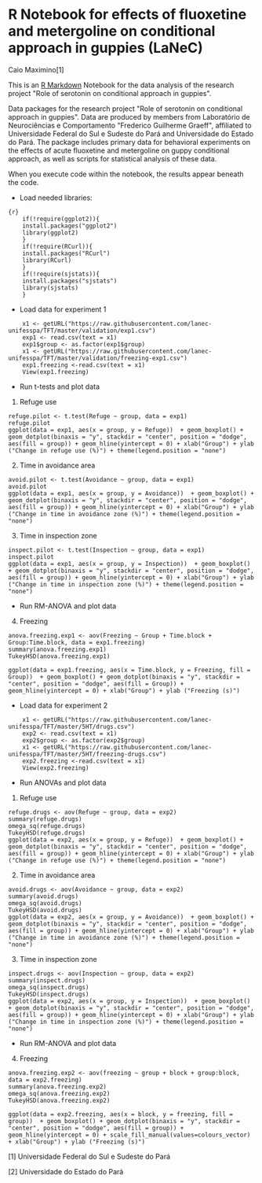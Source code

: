 R Notebook for effects of fluoxetine and metergoline on conditional approach in guppies (LaNeC)
================
Caio Maximino[1]

This is an [R Markdown](http://rmarkdown.rstudio.com) Notebook for the data analysis of the research project "Role of serotonin on conditional approach in guppies".

Data packages for the research project "Role of serotonin on conditional approach in guppies". Data are produced by members from Laboratório de Neurociências e Comportamento "Frederico Guilherme Graeff", affiliated to Universidade Federal do Sul e Sudeste do Pará and Universidade do Estado do Pará. The package includes primary data for behavioral experiments on the effects of acute fluoxetine and metergoline on guppy conditional approach, as well as scripts for statistical analysis of these data.

When you execute code within the notebook, the results appear beneath the code.

-   Load needed libraries:

``` 
{r}
    if(!require(ggplot2)){
    install.packages("ggplot2")
    library(ggplot2)
    }
    if(!require(RCurl)){
    install.packages("RCurl")
    library(RCurl)
    }
    if(!require(sjstats)){
    install.packages("sjstats")
    library(sjstats)
    }
```

-   Load data for experiment 1

``` {r}
    x1 <- getURL("https://raw.githubusercontent.com/lanec-unifesspa/TFT/master/validation/exp1.csv")
    exp1 <- read.csv(text = x1)
    exp1$group <- as.factor(exp1$group)
    x1 <- getURL("https://raw.githubusercontent.com/lanec-unifesspa/TFT/master/validation/freezing-exp1.csv")
    exp1.freezing <-read.csv(text = x1)
    View(exp1.freezing)
```

-   Run t-tests and plot data

1.  Refuge use

``` {r}
refuge.pilot <- t.test(Refuge ~ group, data = exp1)
refuge.pilot
ggplot(data = exp1, aes(x = group, y = Refuge))  + geom_boxplot() + geom_dotplot(binaxis = "y", stackdir = "center", position = "dodge", aes(fill = group)) + geom_hline(yintercept = 0) + xlab("Group") + ylab ("Change in refuge use (%)") + theme(legend.position = "none")
```

2.  Time in avoidance area

``` {r}
avoid.pilot <- t.test(Avoidance ~ group, data = exp1)
avoid.pilot
ggplot(data = exp1, aes(x = group, y = Avoidance))  + geom_boxplot() + geom_dotplot(binaxis = "y", stackdir = "center", position = "dodge", aes(fill = group)) + geom_hline(yintercept = 0) + xlab("Group") + ylab ("Change in time in avoidance zone (%)") + theme(legend.position = "none")
```

3.  Time in inspection zone

``` {r}
inspect.pilot <- t.test(Inspection ~ group, data = exp1)
inspect.pilot
ggplot(data = exp1, aes(x = group, y = Inspection))  + geom_boxplot() + geom_dotplot(binaxis = "y", stackdir = "center", position = "dodge", aes(fill = group)) + geom_hline(yintercept = 0) + xlab("Group") + ylab ("Change in time in inspection zone (%)") + theme(legend.position = "none")
```

-   Run RM-ANOVA and plot data

4.  Freezing

``` {r}
anova.freezing.exp1 <- aov(Freezing ~ Group + Time.block + Group:Time.block, data = exp1.freezing)
summary(anova.freezing.exp1)
TukeyHSD(anova.freezing.exp1)

ggplot(data = exp1.freezing, aes(x = Time.block, y = Freezing, fill = Group))  + geom_boxplot() + geom_dotplot(binaxis = "y", stackdir = "center", position = "dodge", aes(fill = Group)) + geom_hline(yintercept = 0) + xlab("Group") + ylab ("Freezing (s)")
```

-   Load data for experiment 2

``` {r}
    x1 <- getURL("https://raw.githubusercontent.com/lanec-unifesspa/TFT/master/5HT/drugs.csv")
    exp2 <- read.csv(text = x1)
    exp2$group <- as.factor(exp2$group)
    x1 <- getURL("https://raw.githubusercontent.com/lanec-unifesspa/TFT/master/5HT/freezing-drugs.csv")
    exp2.freezing <-read.csv(text = x1)
    View(exp2.freezing)
```

-   Run ANOVAs and plot data

1.  Refuge use

``` {r}
refuge.drugs <- aov(Refuge ~ group, data = exp2)
summary(refuge.drugs)
omega_sq(refuge.drugs)
TukeyHSD(refuge.drugs)
ggplot(data = exp2, aes(x = group, y = Refuge))  + geom_boxplot() + geom_dotplot(binaxis = "y", stackdir = "center", position = "dodge", aes(fill = group)) + geom_hline(yintercept = 0) + xlab("Group") + ylab ("Change in refuge use (%)") + theme(legend.position = "none")
```

2.  Time in avoidance area

``` {r}
avoid.drugs <- aov(Avoidance ~ group, data = exp2)
summary(avoid.drugs)
omega_sq(avoid.drugs)
TukeyHSD(avoid.drugs)
ggplot(data = exp2, aes(x = group, y = Avoidance))  + geom_boxplot() + geom_dotplot(binaxis = "y", stackdir = "center", position = "dodge", aes(fill = group)) + geom_hline(yintercept = 0) + xlab("Group") + ylab ("Change in time in avoidance zone (%)") + theme(legend.position = "none")
```

3.  Time in inspection zone

``` {r}
inspect.drugs <- aov(Inspection ~ group, data = exp2)
summary(inspect.drugs)
omega_sq(inspect.drugs)
TukeyHSD(inspect.drugs)
ggplot(data = exp2, aes(x = group, y = Inspection))  + geom_boxplot() + geom_dotplot(binaxis = "y", stackdir = "center", position = "dodge", aes(fill = group)) + geom_hline(yintercept = 0) + xlab("Group") + ylab ("Change in time in inspection zone (%)") + theme(legend.position = "none")
```

-   Run RM-ANOVA and plot data

4.  Freezing

``` {r}
anova.freezing.exp2 <- aov(freezing ~ group + block + group:block, data = exp2.freezing)
summary(anova.freezing.exp2)
omega_sq(anova.freezing.exp2)
TukeyHSD(anova.freezing.exp2)

ggplot(data = exp2.freezing, aes(x = block, y = freezing, fill = group))  + geom_boxplot() + geom_dotplot(binaxis = "y", stackdir = "center", position = "dodge", aes(fill = group)) + geom_hline(yintercept = 0) + scale_fill_manual(values=colours_vector) + xlab("Group") + ylab ("Freezing (s)")
```

[1] Universidade Federal do Sul e Sudeste do Pará

[2] Universidade do Estado do Pará
